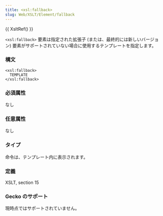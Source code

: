 ```yaml
---
title: <xsl:fallback>
slug: Web/XSLT/Element/fallback
---
```


{{ XsltRef() }}

`<xsl:fallback>` 要素は指定された拡張子 (または、最終的には新しいバージョン) 要素がサポートされていない場合に使用するテンプレートを指定します。

### 構文

```
<xsl:fallback>
  TEMPLATE
</xsl:fallback>
```

### 必須属性

なし

### 任意属性

なし

### タイプ

命令は、テンプレート内に表示されます。

### 定義

XSLT, section 15

### Gecko のサポート

現時点ではサポートされていません。
